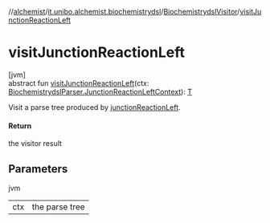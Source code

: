 //[alchemist](../../../index.md)/[it.unibo.alchemist.biochemistrydsl](../index.md)/[BiochemistrydslVisitor](index.md)/[visitJunctionReactionLeft](visit-junction-reaction-left.md)

# visitJunctionReactionLeft

[jvm]\
abstract fun [visitJunctionReactionLeft](visit-junction-reaction-left.md)(ctx: [BiochemistrydslParser.JunctionReactionLeftContext](../-biochemistrydsl-parser/-junction-reaction-left-context/index.md)): [T](../../it.unibo.alchemist.model.implementations.conditions/-generic-molecule-present/index.md)

Visit a parse tree produced by [junctionReactionLeft](../-biochemistrydsl-parser/junction-reaction-left.md).

#### Return

the visitor result

## Parameters

jvm

| | |
|---|---|
| ctx | the parse tree |
